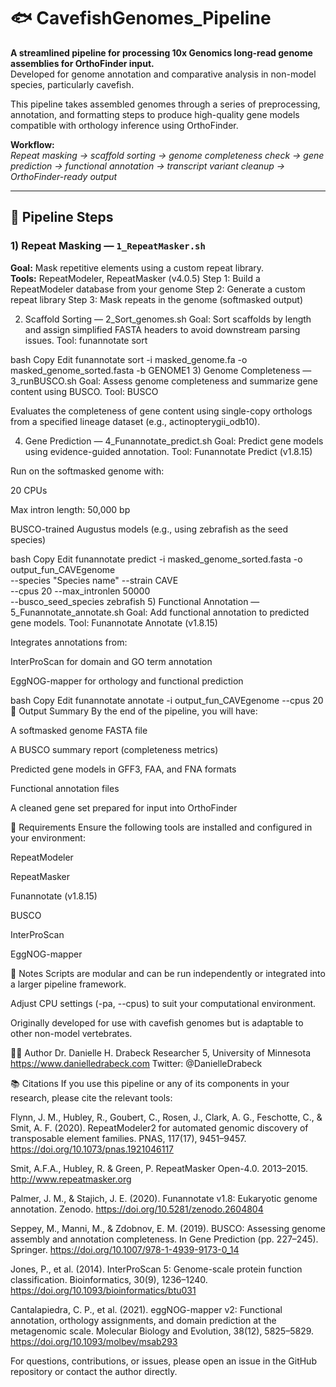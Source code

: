 # 🐟 CavefishGenomes_Pipeline

**A streamlined pipeline for processing 10x Genomics long-read genome assemblies for OrthoFinder input.**  
Developed for genome annotation and comparative analysis in non-model species, particularly cavefish.

This pipeline takes assembled genomes through a series of preprocessing, annotation, and formatting steps to produce high-quality gene models compatible with orthology inference using OrthoFinder.

**Workflow:**  
*Repeat masking → scaffold sorting → genome completeness check → gene prediction → functional annotation → transcript variant cleanup → OrthoFinder-ready output*

---

## 📁 Pipeline Steps

### 1) Repeat Masking — `1_RepeatMasker.sh`
**Goal:** Mask repetitive elements using a custom repeat library.  
**Tools:** RepeatModeler, RepeatMasker (v4.0.5)
Step 1: Build a RepeatModeler database from your genome
Step 2: Generate a custom repeat library
Step 3: Mask repeats in the genome (softmasked output)

2) Scaffold Sorting — 2_Sort_genomes.sh
Goal: Sort scaffolds by length and assign simplified FASTA headers to avoid downstream parsing issues.
Tool: funannotate sort

bash
Copy
Edit
funannotate sort -i masked_genome.fa -o masked_genome_sorted.fasta -b GENOME1
3) Genome Completeness — 3_runBUSCO.sh
Goal: Assess genome completeness and summarize gene content using BUSCO.
Tool: BUSCO

Evaluates the completeness of gene content using single-copy orthologs from a specified lineage dataset (e.g., actinopterygii_odb10).

4) Gene Prediction — 4_Funannotate_predict.sh
Goal: Predict gene models using evidence-guided annotation.
Tool: Funannotate Predict (v1.8.15)

Run on the softmasked genome with:

20 CPUs

Max intron length: 50,000 bp

BUSCO-trained Augustus models (e.g., using zebrafish as the seed species)

bash
Copy
Edit
funannotate predict -i masked_genome_sorted.fasta -o output_fun_CAVEgenome \
  --species "Species name" --strain CAVE \
  --cpus 20 --max_intronlen 50000 \
  --busco_seed_species zebrafish
5) Functional Annotation — 5_Funannotate_annotate.sh
Goal: Add functional annotation to predicted gene models.
Tool: Funannotate Annotate (v1.8.15)

Integrates annotations from:

InterProScan for domain and GO term annotation

EggNOG-mapper for orthology and functional prediction

bash
Copy
Edit
funannotate annotate -i output_fun_CAVEgenome --cpus 20
🧬 Output Summary
By the end of the pipeline, you will have:

A softmasked genome FASTA file

A BUSCO summary report (completeness metrics)

Predicted gene models in GFF3, FAA, and FNA formats

Functional annotation files

A cleaned gene set prepared for input into OrthoFinder

🔧 Requirements
Ensure the following tools are installed and configured in your environment:

RepeatModeler

RepeatMasker

Funannotate (v1.8.15)

BUSCO

InterProScan

EggNOG-mapper

📌 Notes
Scripts are modular and can be run independently or integrated into a larger pipeline framework.

Adjust CPU settings (-pa, --cpus) to suit your computational environment.

Originally developed for use with cavefish genomes but is adaptable to other non-model vertebrates.

👩‍🔬 Author
Dr. Danielle H. Drabeck
Researcher 5, University of Minnesota
https://www.danielledrabeck.com
Twitter: @DanielleDrabeck

📚 Citations
If you use this pipeline or any of its components in your research, please cite the relevant tools:

Flynn, J. M., Hubley, R., Goubert, C., Rosen, J., Clark, A. G., Feschotte, C., & Smit, A. F. (2020). RepeatModeler2 for automated genomic discovery of transposable element families. PNAS, 117(17), 9451–9457. https://doi.org/10.1073/pnas.1921046117

Smit, A.F.A., Hubley, R. & Green, P. RepeatMasker Open-4.0. 2013–2015. http://www.repeatmasker.org

Palmer, J. M., & Stajich, J. E. (2020). Funannotate v1.8: Eukaryotic genome annotation. Zenodo. https://doi.org/10.5281/zenodo.2604804

Seppey, M., Manni, M., & Zdobnov, E. M. (2019). BUSCO: Assessing genome assembly and annotation completeness. In Gene Prediction (pp. 227–245). Springer. https://doi.org/10.1007/978-1-4939-9173-0_14

Jones, P., et al. (2014). InterProScan 5: Genome-scale protein function classification. Bioinformatics, 30(9), 1236–1240. https://doi.org/10.1093/bioinformatics/btu031

Cantalapiedra, C. P., et al. (2021). eggNOG-mapper v2: Functional annotation, orthology assignments, and domain prediction at the metagenomic scale. Molecular Biology and Evolution, 38(12), 5825–5829. https://doi.org/10.1093/molbev/msab293

For questions, contributions, or issues, please open an issue in the GitHub repository or contact the author directly.
